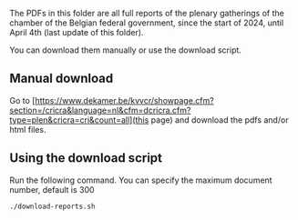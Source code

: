 The PDFs in this folder are all full reports of the plenary gatherings of the chamber of the Belgian federal government, since the start of 2024, until April 4th (last update of this folder).

You can download them manually or use the download script.

## Manual download

Go to [https://www.dekamer.be/kvvcr/showpage.cfm?section=/cricra&language=nl&cfm=dcricra.cfm?type=plen&cricra=cri&count=all](this page) and download the pdfs and/or html files.

## Using the download script

Run the following command. You can specify the maximum document number, default is 300

    ./download-reports.sh
